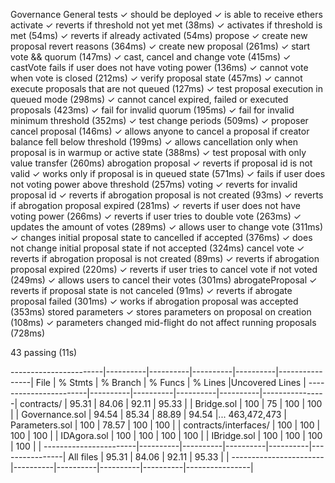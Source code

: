 Governance
    General tests
      ✓ should be deployed
      ✓ is able to receive ethers
    activate
      ✓ reverts if threshold not yet met (38ms)
      ✓ activates if threshold is met (54ms)
      ✓ reverts if already activated (54ms)
    propose
      ✓ create new proposal revert reasons (364ms)
      ✓ create new proposal (261ms)
      ✓ start vote && quorum (147ms)
      ✓ cast, cancel and change vote (415ms)
      ✓ castVote fails if user does not have voting power (136ms)
      ✓ cannot vote when vote is closed (212ms)
      ✓ verify proposal state (457ms)
      ✓ cannot execute proposals that are not queued (127ms)
      ✓ test proposal execution in queued mode (298ms)
      ✓ cannot cancel expired, failed or executed proposals (423ms)
      ✓ fail for invalid quorum (195ms)
      ✓ fail for invalid minimum threshold (352ms)
      ✓ test change periods (509ms)
      ✓ proposer cancel proposal (146ms)
      ✓ allows anyone to cancel a proposal if creator balance fell below threshold (199ms)
      ✓ allows cancellation only when proposal is in warmup or active state (388ms)
      ✓ test proposal with only value transfer (260ms)
    abrogation proposal
      ✓ reverts if proposal id is not valid
      ✓ works only if proposal is in queued state (571ms)
      ✓ fails if user does not voting power above threshold (257ms)
      voting
        ✓ reverts for invalid proposal id
        ✓ reverts if abrogation proposal is not created (93ms)
        ✓ reverts if abrogation proposal expired (281ms)
        ✓ reverts if user does not have voting power (266ms)
        ✓ reverts if user tries to double vote (263ms)
        ✓ updates the amount of votes (289ms)
        ✓ allows user to change vote (311ms)
        ✓ changes initial proposal state to cancelled if accepted (376ms)
        ✓ does not change initial proposal state if not accepted (324ms)
      cancel vote
        ✓ reverts if abrogation proposal is not created (89ms)
        ✓ reverts if abrogation proposal expired (220ms)
        ✓ reverts if user tries to cancel vote if not voted (249ms)
        ✓ allows users to cancel their votes (301ms)
      abrogateProposal
        ✓ reverts if proposal state is not canceled (91ms)
        ✓ reverts if abrogate proposal failed (301ms)
        ✓ works if abrogation proposal was accepted (353ms)
    stored parameters
      ✓ stores parameters on proposal on creation (108ms)
      ✓ parameters changed mid-flight do not affect running proposals (728ms)


  43 passing (11s)

-----------------------|----------|----------|----------|----------|----------------|
File                   |  % Stmts | % Branch |  % Funcs |  % Lines |Uncovered Lines |
-----------------------|----------|----------|----------|----------|----------------|
 contracts/            |    95.31 |    84.06 |    92.11 |    95.33 |                |
  Bridge.sol           |      100 |       75 |      100 |      100 |                |
  Governance.sol       |    94.54 |    85.34 |    88.89 |    94.54 |... 463,472,473 |
  Parameters.sol       |      100 |    78.57 |      100 |      100 |                |
 contracts/interfaces/ |      100 |      100 |      100 |      100 |                |
  IDAgora.sol          |      100 |      100 |      100 |      100 |                |
  IBridge.sol          |      100 |      100 |      100 |      100 |                |
-----------------------|----------|----------|----------|----------|----------------|
All files              |    95.31 |    84.06 |    92.11 |    95.33 |                |
-----------------------|----------|----------|----------|----------|----------------|